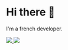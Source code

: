 # Hi there 👋

I'm a french developer. <br/>


<a href="https://github.com/chrldb">
  <img src="https://github-readme-stats.vercel.app/api?username=chrldb&show_icons=true&theme=tokyonight">
</a>
<a href="https://github.com/Pythack">
  <img src="https://github-readme-stats.vercel.app/api/top-langs/?username=chrldb&theme=tokyonight">
</a>
